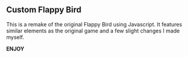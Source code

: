 ## Custom Flappy Bird ##

This is a remake of the original Flappy Bird using Javascript. It features similar elements as the original game and a few slight changes I made myself.

**ENJOY**
